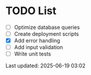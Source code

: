 # TODO List

- [ ] Optimize database queries
- [ ] Create deployment scripts
- [x] Add error handling
- [ ] Add input validation
- [ ] Write unit tests

Last updated: 2025-06-19 03:02
